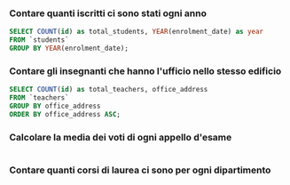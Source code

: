 ### Contare quanti iscritti ci sono stati ogni anno

```SQL
SELECT COUNT(id) as total_students, YEAR(enrolment_date) as year
FROM `students`
GROUP BY YEAR(enrolment_date);
```

### Contare gli insegnanti che hanno l'ufficio nello stesso edificio

```SQL
SELECT COUNT(id) as total_teachers, office_address
FROM `teachers`
GROUP BY office_address
ORDER BY office_address ASC;
```

### Calcolare la media dei voti di ogni appello d'esame

```SQL

```

### Contare quanti corsi di laurea ci sono per ogni dipartimento

```SQL

```
